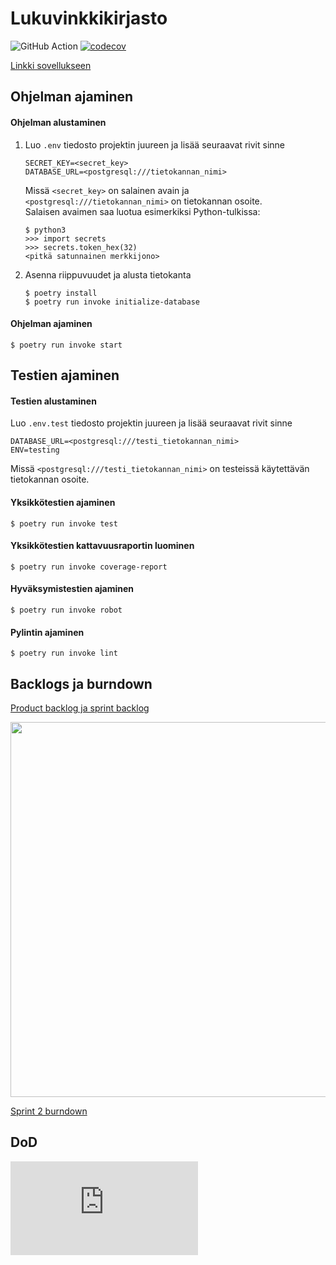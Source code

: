 # Lukuvinkkikirjasto

![GitHub Action](https://github.com/kimmomuli/Lukuvinkkikirjasto/workflows/CI/badge.svg)
[![codecov](https://codecov.io/gh/kimmomuli/Lukuvinkkikirjasto/branch/main/graph/badge.svg?token=06TFSWVEKM)](https://codecov.io/gh/kimmomuli/Lukuvinkkikirjasto)

[Linkki sovellukseen](https://lukuvinkkikirjasto2.herokuapp.com/)

## Ohjelman ajaminen
#### Ohjelman alustaminen
1. Luo `.env` tiedosto projektin juureen ja lisää seuraavat rivit sinne
    ```
    SECRET_KEY=<secret_key>
    DATABASE_URL=<postgresql:///tietokannan_nimi>
    ```
    Missä `<secret_key>` on salainen avain ja `<postgresql:///tietokannan_nimi>` on tietokannan osoite.  
    Salaisen avaimen saa luotua esimerkiksi Python-tulkissa:
    ```
    $ python3
    >>> import secrets
    >>> secrets.token_hex(32)
    <pitkä satunnainen merkkijono>
    ```

2. Asenna riippuvuudet ja alusta tietokanta
    ```
    $ poetry install
    $ poetry run invoke initialize-database
    ```

#### Ohjelman ajaminen
```
$ poetry run invoke start
```

## Testien ajaminen
#### Testien alustaminen
Luo `.env.test` tiedosto projektin juureen ja lisää seuraavat rivit sinne
```
DATABASE_URL=<postgresql:///testi_tietokannan_nimi>
ENV=testing
```
Missä `<postgresql:///testi_tietokannan_nimi>` on testeissä käytettävän tietokannan osoite.

#### Yksikkötestien ajaminen
```
$ poetry run invoke test
```

#### Yksikkötestien kattavuusraportin luominen
```
$ poetry run invoke coverage-report
```

#### Hyväksymistestien ajaminen
```
$ poetry run invoke robot
```

#### Pylintin ajaminen
```
$ poetry run invoke lint
```

## Backlogs ja burndown
[Product backlog ja sprint backlog](https://github.com/kimmomuli/Lukuvinkkikirjasto/projects/1)

<img src="https://user-images.githubusercontent.com/80842633/161778761-6f1b80e4-c75d-4a54-beff-cd797fe3de0c.png" width="600">

[Sprint 2 burndown](https://docs.google.com/spreadsheets/d/1oUD3PLRMS-RZCElSi6i3RGb_GPnDkrkrngseGRm9Du0/edit#gid=0)

## DoD
![Definition of done](https://github.com/kimmomuli/Lukuvinkkikirjasto/blob/main/dokumentaatio/definiton_of_done.md)


